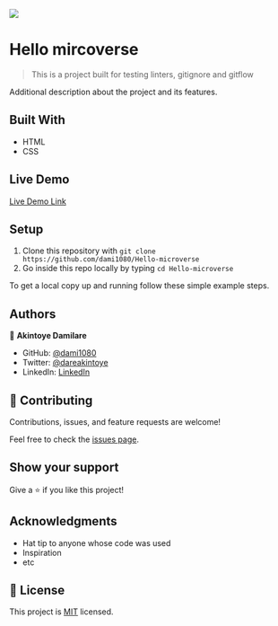 ![](https://img.shields.io/badge/Microverse-blueviolet)

# Hello mircoverse

> This is a project built for testing linters, gitignore and gitflow

Additional description about the project and its features.

## Built With

- HTML
- CSS

## Live Demo

[Live Demo Link](https://livedemo.com)


## Setup
1. Clone this repository with `git clone https://github.com/dami1080/Hello-microverse` 
1. Go inside this repo locally by typing `cd Hello-microverse`


To get a local copy up and running follow these simple example steps.

## Authors

👤 **Akintoye Damilare**

- GitHub: [@dami1080](https://github.com/dami1080)
- Twitter: [@dareakintoye](https://twitter.com/DareAkintoye)
- LinkedIn: [LinkedIn](https://www.linkedin.com/in/damilare-akintoyee-7b2248174/)

## 🤝 Contributing

Contributions, issues, and feature requests are welcome!

Feel free to check the [issues page](../../issues/).

## Show your support

Give a ⭐️ if you like this project!

## Acknowledgments

- Hat tip to anyone whose code was used
- Inspiration
- etc

## 📝 License

This project is [MIT](./MIT.md) licensed.